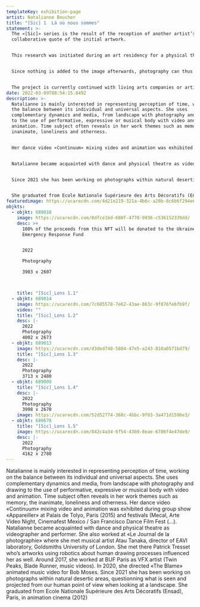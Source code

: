 ```yaml
---
templateKey: exhibition-page
artist: Natalianne Boucher
title: "[Sic] 1  Là où nous sommes"
statement: >-
  The «[Sic]» series is the result of the reception of another artist’s work, a
  collaborative quote of the initial artwork.


  This research was initiated during an art residency for a physical theatre play, «Là où nous sommes» (Where we stand), created and performed by Charlotte Braun. The play deals with the questions emerging while we are walking alone in nature. These photographs are a proposal seeking to capture the attentive slowing down present in the subject of the piece, but also inherent to any work of research and creation.


  Since nothing is added to the image afterwards, photography can thus in this case serve both as a faithful object to the work cited and also as a testimony of the transition between the viewer’s gaze and the object observed.


  The project is currently continued with living arts companies or artists performing.
date: 2022-03-09T08:54:15.849Z
description: >-
  Natalianne is mainly interested in representing perception of time, working on
  the balance between its individual and universal aspects. She uses
  complementary dynamics and media, from landscape with photography and drawing
  to the use of performative, expressive or musical body with video and
  animation. Time subject often reveals in her work themes such as memory, the
  inanimate, loneliness and otherness. 


  Her dance video «Continuum» mixing video and animation was exhibited during group show «Appareiller» at Palais de Tolyo, Paris (2015) and festivals (Mecal, Arte Video Night, Cinemafest Mexico / San Francisco Dance Film Fest (...).


  Natalianne became acquainted with dance and physical theatre as videographer and performer. She also worked at «Le Journal de la photographie» where she met musical artist Atau Tanaka, director of EAVI laboratory, Goldsmiths University of London. She met there Patrick Tresset who’s artworks using robotics about human drawing processes influenced her as well. Around 2017, she worked at BUF Paris as VFX artist (Twin Peaks, Blade Runner, music videos). In 2020, she directed «The Blame» animated music video for Bob Moses.


  Since 2021 she has been working on photographs within natural desertic areas, questionning what is seen and projected from our human point of view when looking at a landscape.


  She graduated from Ecole Nationale Supérieure des Arts Décoratifs (Ensad), Paris, in animation cinema (2012)
featuredimage: https://ucarecdn.com/4d21e219-321a-4b6c-a20b-8c6b6f294e6d/
objkts:
  - objkt: 689018
    image: https://ucarecdn.com/8dfce1bd-680f-4778-9936-c536152339dd/
    desc: >+
      100% of the proceeds from this NFT will be donated to the Ukraine
      Emergency Response Fund


      2022

      Photography

      3903 x 2607



    title: "[Sic]_Lons 1.1"
  - objkt: 689014
    image: https://ucarecdn.com/7c685578-7e62-43ae-863c-9f076fe6fb9f/
    video: ""
    title: "[Sic]_Lons 1.2"
    desc: |-
      2022
      Photography
      4002 x 2673
  - objkt: 689013
    image: https://ucarecdn.com/d3ded748-5884-47e5-a243-810a0571bd79/
    title: "[Sic]_Lons 1.3"
    desc: |-
      2022
      Photography
      3713 x 2480
  - objkt: 689009
    title: "[Sic]_Lons 1.4"
    desc: |-
      2022
      Photography
      3998 x 2670
    image: https://ucarecdn.com/52d52774-368c-4bbc-9f03-3a471d1596e3/
  - objkt: 688678
    title: "[Sic]_Lons 1.5"
    image: https://ucarecdn.com/842c4a34-6f54-43b9-8eae-6786f4e47de9/
    desc: |-
      2022
      Photography
      4162 x 2780
---
```

Natalianne is mainly interested in representing perception of time, working on the balance between its individual and universal aspects. She uses complementary dynamics and media, from landscape with photography and drawing to the use of performative, expressive or musical body with video and animation. Time subject often reveals in her work themes such as memory, the inanimate, loneliness and otherness. Her dance video «Continuum» mixing video and animation was exhibited during group show «Appareiller» at Palais de Tolyo, Paris (2015) and festivals (Mecal, Arte Video Night, Cinemafest Mexico / San Francisco Dance Film Fest (...). Natalianne became acquainted with dance and physical theatre as videographer and performer. She also worked at «Le Journal de la photographie» where she met musical artist Atau Tanaka, director of EAVI laboratory, Goldsmiths University of London. She met there Patrick Tresset who’s artworks using robotics about human drawing processes influenced her as well. Around 2017, she worked at BUF Paris as VFX artist (Twin Peaks, Blade Runner, music videos). In 2020, she directed «The Blame» animated music video for Bob Moses. Since 2021 she has been working on photographs within natural desertic areas, questionning what is seen and projected from our human point of view when looking at a landscape. She graduated from Ecole Nationale Supérieure des Arts Décoratifs (Ensad), Paris, in animation cinema (2012)